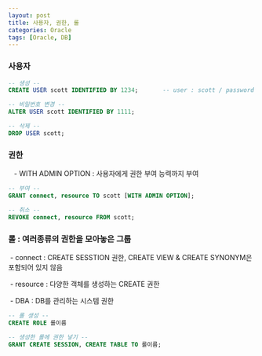 ```yaml
---
layout: post
title: 사용자, 권한, 롤
categories: Oracle
tags: [Oracle, DB]
---
```


### 사용자

```SQL
-- 생성 --
CREATE USER scott IDENTIFIED BY 1234;		-- user : scott / password : 1234

-- 비밀번호 변경 --
ALTER USER scott IDENTIFIED BY 1111;

-- 삭제 --
DROP USER scott;

```

### 권한

   - WITH ADMIN OPTION : 사용자에게 권한 부여 능력까지 부여  

```SQL
-- 부여 --
GRANT connect, resource TO scott [WITH ADMIN OPTION];

-- 취소 --
REVOKE connect, resource FROM scott;
```

### 롤 : 여러종류의 권한을 모아놓은 그룹

 - connect : CREATE SESSTION 권한, CREATE VIEW & CREATE SYNONYM은 포함되어 있지 않음

 - resource : 다양한 객체를 생성하는 CREATE 권한 

 - DBA : DB를 관리하는 시스템 권한

```SQL
-- 롤 생성 --
CREATE ROLE 롤이름

-- 생성한 롤에 권한 넣기 --
GRANT CREATE SESSION, CREATE TABLE TO 롤이름;
```